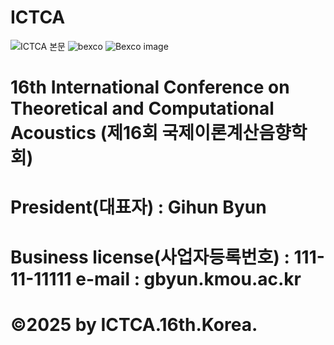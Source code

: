# ICTCA
<script type="text/javascript" id="www-widgetapi-script" src="https://www.youtube.com/s/player/2be84af7/www-widgetapi.vflset/www-widgetapi.js" async=""></script>
![ICTCA 본문](https://github.com/DongSamBigboy/ICTCA/assets/150320205/35c58b05-f738-42f5-92a4-36d4bbcad605)
![bexco](https://github.com/DongSamBigboy/ICTCA/assets/150320205/a8ee691e-efdf-4e67-9f81-920d854ebf64)
![Bexco image](https://github.com/DongSamBigboy/ICTCA/assets/150320205/c18fb922-57fe-4280-ba41-c8fadccdb302)


# 16th International Conference on Theoretical and Computational Acoustics (제16회 국제이론계산음향학회)
# President(대표자) : Gihun Byun
# Business license(사업자등록번호) : 111-11-11111 e-mail : gbyun.kmou.ac.kr

# ©2025 by ICTCA.16th.Korea.
